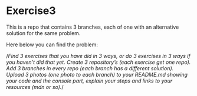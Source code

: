 # Exercise3

This is a repo that contains 3 branches, each of one with an alternative solution for the same problem.

Here below you can find the problem: 

/*Find 3 exercises that you have did in 3 ways, or do 3 exercises in 3 ways if you haven’t did that yet.
Create 3 repository’s (each exercise get one repo).
Add 3 branches in every repo (each branch has a different solution).
Upload 3 photos (one photo to each branch) to your README.md showing your code and the console part, 
explain your steps and links to your resources (mdn or so).*/ 

